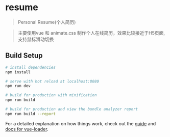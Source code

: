 # resume

> Personal Resume(个人简历)

> 主要使用vue 和 animate.css 制作个人在线简历，效果比较接近于H5页面,支持鼠标滑动切换

## Build Setup

``` bash
# install dependencies
npm install

# serve with hot reload at localhost:8080
npm run dev

# build for production with minification
npm run build

# build for production and view the bundle analyzer report
npm run build --report
```

For a detailed explanation on how things work, check out the [guide](http://vuejs-templates.github.io/webpack/) and [docs for vue-loader](http://vuejs.github.io/vue-loader).
